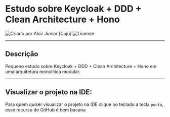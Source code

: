 # Estudo sobre Keycloak + DDD + Clean Architecture + Hono

<div>
    <img alt="Criado por Alcir Junior [Caju]" src="https://img.shields.io/badge/criado%20por-Alcir Junior [Caju]-%23f08700">
    <img alt="License" src="https://img.shields.io/badge/license-MIT-%23f08700">
</div>

---

## Descrição

Pequeno estudo sobre Keycloak + DDD + Clean Architecture + Hono em uma arquitetura monolítica modular.

---

## Visualizar o projeto na IDE:

Para quem quiser visualizar o projeto na IDE clique no teclado a tecla `ponto`, esse recurso do GitHub é bem bacana
